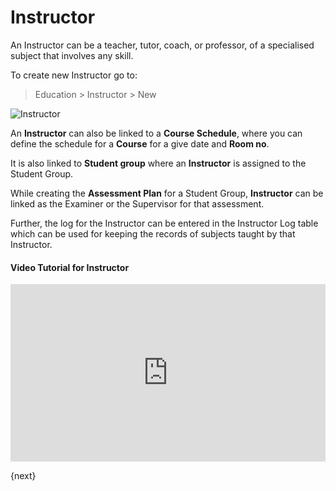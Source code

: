 # Instructor

An Instructor can be a teacher, tutor, coach, or professor, of a specialised subject that involves any skill.

To create new Instructor go to:

> Education > Instructor > New

<img class="screenshot" alt="Instructor" src="/docs/assets/img/education/setup/instructor.png">

An **Instructor** can also be linked to a **Course Schedule**, where you can define the schedule for a **Course** for a give date and **Room no**.

It is also linked to **Student group** where an **Instructor** is assigned to the Student Group.

While creating the **Assessment Plan** for a Student Group, **Instructor** can be linked as the Examiner or the Supervisor for that assessment.

Further, the log for the Instructor can be entered in the Instructor Log table which can be used for keeping the records of subjects taught by that Instructor.

#### Video Tutorial for Instructor


<div>
    <style>.embed-container { position: relative; padding-bottom: 56.25%; height: 0; overflow: hidden; max-width: 100%; } .embed-container iframe, .embed-container object, .embed-container embed { position: absolute; top: 0; left: 0; width: 100%; height: 100%; }
    </style>
    <div class='embed-container'>
        <iframe src='https://www.youtube.com/embed//rVqQYS1_02k' frameborder='0' allowfullscreen>
        </iframe>
    </div>
</div>

{next}